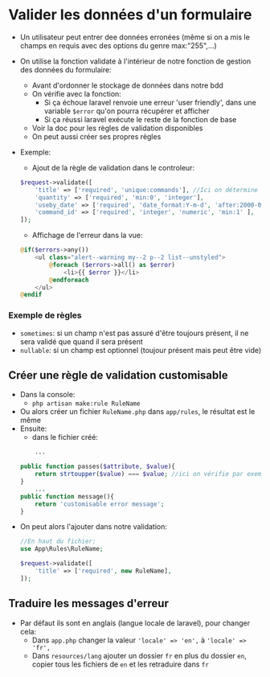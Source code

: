 # Valider les données d'un formulaire

+ Un utilisateur peut entrer dee données erronées (même si on a mis le champs en requis avec des options du genre max:"255",...)

+ On utilise la fonction validate à l'intérieur de notre fonction de gestion des données du formulaire:
    - Avant d'ordonner le stockage de données dans notre bdd
    - On vérifie avec la fonction:
        - Si ça échoue laravel renvoie une erreur 'user friendly', dans une variable ``$error`` qu'on pourra récupérer et afficher
        - Si ça réussi laravel exécute le reste de la fonction de base
    - Voir la doc pour les règles de validation disponibles
    - On peut aussi créer ses propres règles

+ Exemple:
    - Ajout de la règle de validation dans le controleur:
    ```php
    $request->validate([
        'title' => ['required', 'unique:commands'], //Ici on détermine qu'on souhaite le titre unique dans la table commande (unique:nom_de_la_table)
        'quantity' => ['required', 'min:0', 'integer'],
        'useby_date' => ['required', 'date_format:Y-m-d', 'after:2000-01-01', 'before:2300-01-01'],
        'command_id' => ['required', 'integer', 'numeric', 'min:1' ],
    ]);
    ```
    - Affichage de l'erreur dans la vue:
    ```php           
    @if($errors->any())
        <ul class="alert--warning my--2 p--2 list--unstyled">
            @foreach ($errors->all() as $error)
                <li>{{ $error }}</li>
            @endforeach
        </ul>
    @endif
    ```

### Exemple de règles
- ``sometimes``: si un champ n'est pas assuré d'être toujours présent, il ne sera validé que quand il sera présent
- ``nullable``: si un champ est optionnel (toujour présent mais peut être vide)


## Créer une règle de validation customisable
+ Dans la console:
    - ``php artisan make:rule RuleName``
+ Ou alors créer un fichier ``RuleName.php`` dans ``app/rules``, le résultat est le même
+ Ensuite:
    - dans le fichier créé:
    ```php
        ...

    public function passes($attribute, $value){
        return strtoupper($value) === $value; //ici on vérifie par exemple que $value est en majuscule en forçant les majuscules et en comparant, doit retourner un booléen
    }
        ...
    public function message(){
        return 'customisable error message';
    }
    ```
+ On peut alors l'ajouter dans notre validation:
    ```php
    //En haut du fichier:
    use App\Rules\RuleName;

    $request->validate([
        'title' => ['required', new RuleName],
    ]);
    ```

## Traduire les messages d'erreur
+ Par défaut ils sont en anglais (langue locale de laravel), pour changer cela:
    - Dans ``app.php`` changer la valeur ``'locale' => 'en',`` à ``'locale' => 'fr',``
    - Dans ``resources/lang`` ajouter un dossier ``fr`` en plus du dossier ``en``, copier tous les fichiers de ``en`` et les retraduire dans ``fr``